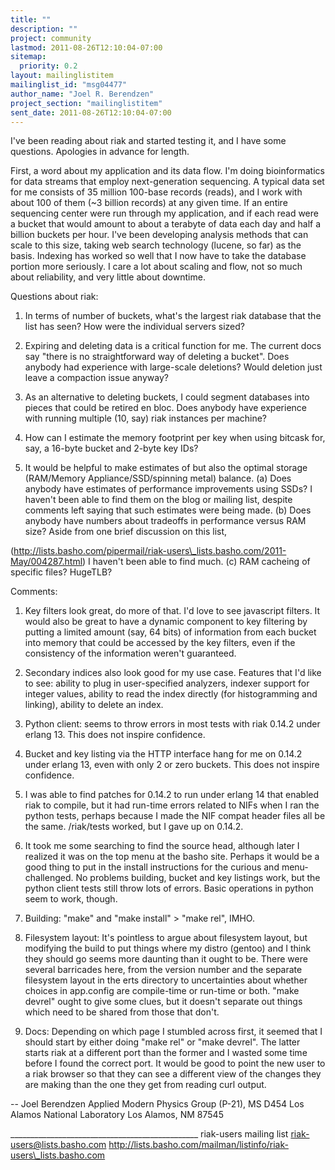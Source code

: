 ```yaml
---
title: ""
description: ""
project: community
lastmod: 2011-08-26T12:10:04-07:00
sitemap:
  priority: 0.2
layout: mailinglistitem
mailinglist_id: "msg04477"
author_name: "Joel R. Berendzen"
project_section: "mailinglistitem"
sent_date: 2011-08-26T12:10:04-07:00
---
```




I've been reading about riak and started testing it, and I have some
questions. Apologies in advance for length.

First, a word about my application and its data flow. I'm doing
bioinformatics for data streams that employ next-generation
sequencing. A typical data set for me consists of 35 million 100-base
records (reads), and I work with about 100 of them (~3 billion
records) at any given time. If an entire sequencing center were run
through my application, and if each read were a bucket that would
amount to about a terabyte of data each day and half a billion buckets
per hour. I've been developing analysis methods that can scale to
this size, taking web search technology (lucene, so far) as the basis.
Indexing has worked so well that I now have to take the database
portion more seriously. I care a lot about scaling and flow, not
so much about reliability, and very little about downtime.

Questions about riak:

1. In terms of number of buckets, what's the largest riak database
that the list has seen? How were the individual servers sized?

2. Expiring and deleting data is a critical function for me. The
current docs say "there is no straightforward way of deleting a
bucket". Does anybody had experience with large-scale deletions?
Would deletion just leave a compaction issue anyway?

3. As an alternative to deleting buckets, I could segment databases
into pieces that could be retired en bloc. Does anybody have
experience with running multiple (10, say) riak instances per machine?

4. How can I estimate the memory footprint per key when using bitcask
for, say, a 16-byte bucket and 2-byte key IDs?

5. It would be helpful to make estimates of but also the optimal
storage (RAM/Memory Appliance/SSD/spinning metal) balance.
 (a) Does anybody have estimates of performance improvements using SSDs?
 I haven't been able to find them on the blog or mailing list,
 despite comments left saying that such estimates were being made.
 (b) Does anybody have numbers about tradeoffs in performance
 versus RAM size? Aside from one brief discussion on this list,
 
(http://lists.basho.com/pipermail/riak-users\_lists.basho.com/2011-May/004287.html)
 I haven't been able to find much.
 (c) RAM cacheing of specific files? HugeTLB?

Comments:

1. Key filters look great, do more of that. I'd love to see javascript
 filters. It would also be great to have a dynamic component to key
 filtering by putting a limited amount (say, 64 bits) of information
 from each bucket into memory that could be accessed by the key filters,
 even if the consistency of the information weren't guaranteed.

2. Secondary indices also look good for my use case. Features that I'd
 like to see: ability to plug in user-specified analyzers, indexer
 support for integer values, ability to read the index directly (for
 histogramming and linking), ability to delete an index.

3. Python client: seems to throw errors in most tests with riak 0.14.2
 under erlang 13. This does not inspire confidence.

4. Bucket and key listing via the HTTP interface hang for me on 0.14.2
 under erlang 13, even with only 2 or zero buckets. This does not
 inspire confidence.

5. I was able to find patches for 0.14.2 to run under erlang 14 that
 enabled riak to compile, but it had run-time errors related to
 NIFs when I ran the python tests, perhaps because I made the
 NIF compat header files all be the same. /riak/tests worked,
 but I gave up on 0.14.2.

6. It took me some searching to find the source head, although later
 I realized it was on the top menu at the basho site. Perhaps
 it would be a good thing to put in the install instructions for
 the curious and menu-challenged. No problems building, bucket
 and key listings work, but the python client tests still throw
 lots of errors. Basic operations in python seem to work, though.

7. Building: "make" and "make install" &gt; "make rel", IMHO.

8. Filesystem layout: It's pointless to argue about filesystem layout,
 but modifying the build to put things where my distro (gentoo) and
 I think they should go seems more daunting than it ought to be.
 There were several barricades here, from the version number and
 the separate filesystem layout in the erts directory to uncertainties
 about whether choices in app.config are compile-time or run-time
 or both. "make devrel" ought to give some clues, but it doesn't
 separate out things which need to be shared from those that don't.

9. Docs: Depending on which page I stumbled across first, it seemed that
 I should start by either doing "make rel" or "make devrel". The latter
 starts riak at a different port than the former and I wasted
 some time before I found the correct port. It would be good to
 point the new user to a riak browser so that they can see a different
 view of the changes they are making than the one they get from reading
 curl output.

-- 
Joel Berendzen
Applied Modern Physics Group (P-21), MS D454
Los Alamos National Laboratory
Los Alamos, NM 87545

\_\_\_\_\_\_\_\_\_\_\_\_\_\_\_\_\_\_\_\_\_\_\_\_\_\_\_\_\_\_\_\_\_\_\_\_\_\_\_\_\_\_\_\_\_\_\_
riak-users mailing list
riak-users@lists.basho.com
http://lists.basho.com/mailman/listinfo/riak-users\_lists.basho.com

